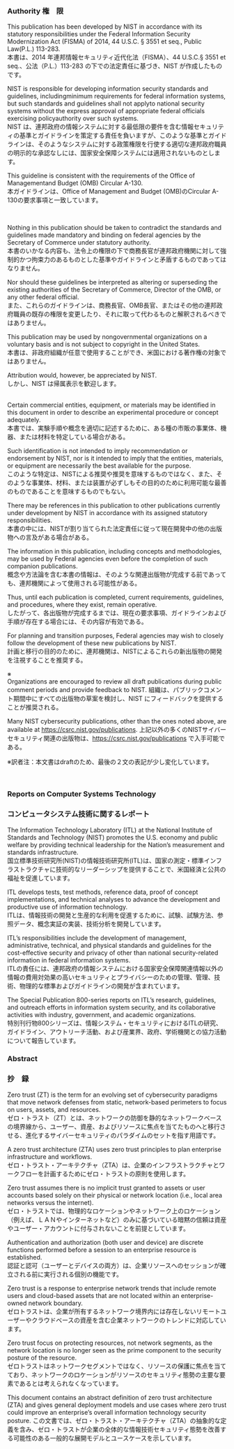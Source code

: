 ### Authority 権　限

This publication has been developed by NIST in accordance with its statutory responsibilities under the Federal Information Security Modernization Act (FISMA) of 2014, 44 U.S.C. § 3551 et seq., Public Law(P.L.) 113-283.  
本書は、2014 年連邦情報セキュリティ近代化法（FISMA）、44 U.S.C.§ 3551 et seq.、公法（P.L.）113-283 の下での法定責任に基づき、NIST が作成したものです。 

NIST is responsible for developing information security standards and guidelines, includingminimum requirements for federal information systems, but such standards and guidelines shall not applyto national security systems without the express approval of appropriate federal officials exercising policyauthority over such systems.  
NIST は、連邦政府の情報システムに対する最低限の要件を含む情報セキュリティの基準とガイドラインを策定する責任を負いますが、このような基準とガイドラインは、そのようなシステムに対する政策権限を行使する適切な連邦政府職員の明示的な承認なしには、国家安全保障システムには適用されないものとします。 

This guideline is consistent with the requirements of the Office of Managementand Budget (OMB) Circular A-130.  
本ガイドラインは、Office of Management and Budget (OMB)のCircular A-130の要求事項と一致しています。  

<br>

Nothing in this publication should be taken to contradict the standards and guidelines made mandatory and binding on federal agencies by the Secretary of Commerce under statutory authority.  
本書のいかなる内容も、法令上の権限の下で商務長官が連邦政府機関に対して強制的かつ拘束力のあるものとした基準やガイドラインと矛盾するものであってはなりません。

Nor should these guidelines be interpreted as altering or superseding the existing authorities of the Secretary of Commerce, Director of the OMB, or any other federal official.  
また、これらのガイドラインは、商務長官、OMB長官、またはその他の連邦政府職員の既存の権限を変更したり、それに取って代わるものと解釈されるべきではありません。 

This publication may be used by nongovernmental organizations on a voluntary basis and is not subject to copyright in the United States.  
本書は、非政府組織が任意で使用することができ、米国における著作権の対象ではありません。 

Attribution would, however, be appreciated by NIST.  
しかし、NIST は帰属表示を歓迎します。  
<br/>

Certain commercial entities, equipment, or materials may be identified in this document in order to describe an experimental procedure or concept adequately.   
本書では、実験手順や概念を適切に記述するために、ある種の市販の事業体、機器、または材料を特定している場合がある。  

Such identification is not intended to imply recommendation or endorsement by NIST, nor is it intended to imply that the entities, materials, or equipment are necessarily the best available for the purpose.  
このような特定は、NISTによる推奨や推奨を意味するものではなく、また、そのような事業体、材料、または装置が必ずしもその目的のために利用可能な最善のものであることを意味するものでもない。  

There may be references in this publication to other publications currently under development by NIST in accordance with its assigned statutory responsibilities.  
本書の中には、NISTが割り当てられた法定責任に従って現在開発中の他の出版物への言及がある場合がある。 

The information in this publication, including concepts and methodologies, may be used by Federal agencies even before the completion of such companion publications.  
概念や方法論を含む本書の情報は、そのような関連出版物が完成する前であっても、連邦機関によって使用される可能性がある。

Thus, until each publication is completed, current requirements, guidelines, and procedures, where they exist, remain operative.  
したがって、各出版物が完成するまでは、現在の要求事項、ガイドラインおよび手順が存在する場合には、その内容が有効である。

For planning and transition purposes, Federal agencies may wish to closely follow the development of these new publications by NIST.  
計画と移行の目的のために、連邦機関は、NISTによるこれらの新出版物の開発を注視することを推奨する。
<br>

※  
Organizations are encouraged to review all draft publications during public comment periods and provide feedback to NIST. 
組織は、パブリックコメント期間中にすべての出版物の草案を検討し、NIST にフィードバックを提供することが推奨される。

Many NIST cybersecurity publications, other than the ones noted above, are available at https://csrc.nist.gov/publications.
上記以外の多くのNISTサイバーセキュリティ関連の出版物は、https://csrc.nist.gov/publications で入手可能である。  

※訳者注：本文書はdraftのため、最後の２文の表記が少し変化しています。  

<br>

### Reports on Computer Systems Technology
### コンピュータシステム技術に関するレポート

The Information Technology Laboratory (ITL) at the National Institute of Standards and Technology (NIST) promotes the U.S. economy and public welfare by providing technical leadership for the Nation’s measurement and standards infrastructure.  
国立標準技術研究所(NIST)の情報技術研究所(ITL)は、国家の測定・標準インフラストラクチャに技術的なリーダーシップを提供することで、米国経済と公共の福祉を促進しています。 

ITL develops tests, test methods, reference data, proof of concept implementations, and technical analyses to advance the development and productive use of information technology.  
ITLは、情報技術の開発と生産的な利用を促進するために、試験、試験方法、参照データ、概念実証の実装、技術分析を開発しています。 

ITL’s responsibilities include the development of management, administrative, technical, and physical standards and guidelines for the cost-effective security and privacy of other than national security-related information in federal information systems.  
ITLの責任には、連邦政府の情報システムにおける国家安全保障関連情報以外の情報の費用対効果の高いセキュリティとプライバシーのための管理、管理、技術、物理的な標準およびガイドラインの開発が含まれています。 

The Special Publication 800-series reports on ITL’s research, guidelines, and outreach efforts in information system security, and its collaborative activities with industry, government, and academic organizations.  
特別刊行物800シリーズは、情報システム・セキュリティにおけるITLの研究、ガイドライン、アウトリーチ活動、および産業界、政府、学術機関との協力活動について報告しています。

### Abstract 
### 抄　録

Zero trust (ZT) is the term for an evolving set of cybersecurity paradigms that move network defenses from static, network-based perimeters to focus on users, assets, and resources.  
ゼロ・トラスト（ZT）とは、ネットワークの防御を静的なネットワークベースの境界線から、ユーザー、資産、およびリソースに焦点を当てたものへと移行させる、進化するサイバーセキュリティのパラダイムのセットを指す用語です。 

A zero trust architecture (ZTA) uses zero trust principles to plan enterprise infrastructure and workflows.  
ゼロ・トラスト・アーキテクチャ（ZTA）は、企業のインフラストラクチャとワークフローを計画するためにゼロ・トラストの原則を使用します。 

Zero trust assumes there is no implicit trust granted to assets or user accounts based solely on their physical or network location (i.e., local area networks versus the internet).  
ゼロ・トラストでは、物理的なロケーションやネットワーク上のロケーション（例えば、ＬＡＮやインターネットなど）のみに基づいている暗黙の信頼は資産やユーザー・アカウントに付与されないことを前提としています。 

Authentication and authorization (both user and device) are discrete functions performed before a session to an enterprise resource is established.  
認証と認可（ユーザーとデバイスの両方）は、企業リソースへのセッションが確立される前に実行される個別の機能です。 

Zero trust is a response to enterprise network trends that include remote users and cloud-based assets that are not located within an enterprise- owned network boundary.  
ゼロトラストは、企業が所有するネットワーク境界内には存在しないリモートユーザーやクラウドベースの資産を含む企業ネットワークのトレンドに対応しています。

Zero trust focus on protecting resources, not network segments, as the network location is no longer seen as the prime component to the security posture of the resource.  
ゼロトラストはネットワークセグメントではなく、リソースの保護に焦点を当てており、ネットワークのロケーションがリソースのセキュリティ態勢の主要な要素であるとは考えられなくなっています。 

This document contains an abstract definition of zero trust architecture (ZTA) and gives general deployment models and use cases where zero trust could improve an enterprise’s overall information technology security posture.
この文書では、ゼロ・トラスト・アーキテクチャ（ZTA）の抽象的な定義を含み、ゼロ・トラストが企業の全体的な情報技術セキュリティ態勢を改善する可能性のある一般的な展開モデルとユースケースを示しています。